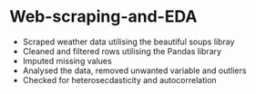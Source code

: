 # Web-scraping-and-EDA

* Scraped weather data utilising the beautiful soups libray
* Cleaned and filtered rows utilising the Pandas library
* Imputed missing values
* Analysed the data, removed unwanted variable and outliers
* Checked for heterosecdasticity and autocorrelation
